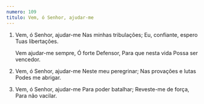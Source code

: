 ```yaml
---
numero: 109
titulo: Vem, ó Senhor, ajudar-me
---
```

1. Vem, ó Senhor, ajudar-me
   Nas minhas tribulações;
   Eu, confiante, espero
   Tuas libertações.

   Vem ajudar-me sempre,
   Ó forte Defensor,
   Para que nesta vida
   Possa ser vencedor.

2. Vem, ó Senhor, ajudar-me
   Neste meu peregrinar;
   Nas provações e lutas
   Podes me abrigar.

3. Vem, ó Senhor, ajudar-me
   Para poder batalhar;
   Reveste-me de força,
   Para não vacilar.
